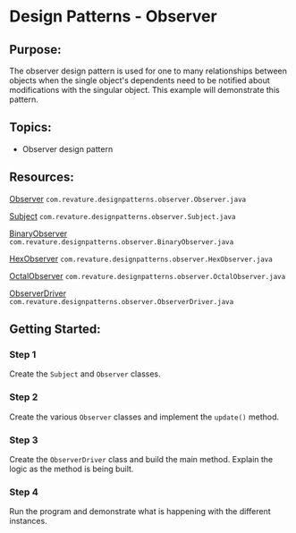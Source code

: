 # Design Patterns - Observer
## Purpose:
The observer design pattern is used for one to many relationships between objects when the single object's dependents need to be notified about modifications with the singular object. This example will demonstrate this pattern.
## Topics:
* Observer design pattern
## Resources:
[Observer](https://gitlab.com/revature_training/java-team/-/blob/master/java-standard-examples/java/src/main/java/com/revature/designpatterns/observer/Observer.java) `com.revature.designpatterns.observer.Observer.java`

[Subject](https://gitlab.com/revature_training/java-team/-/blob/master/java-standard-examples/java/src/main/java/com/revature/designpatterns/observer/Subject.java) `com.revature.designpatterns.observer.Subject.java`

[BinaryObserver](https://gitlab.com/revature_training/java-team/-/blob/master/java-standard-examples/java/src/main/java/com/revature/designpatterns/observer/BinaryObserver.java) `com.revature.designpatterns.observer.BinaryObserver.java`

[HexObserver](https://gitlab.com/revature_training/java-team/-/blob/master/java-standard-examples/java/src/main/java/com/revature/designpatterns/observer/HexObserver.java) `com.revature.designpatterns.observer.HexObserver.java`

[OctalObserver](https://gitlab.com/revature_training/java-team/-/blob/master/java-standard-examples/java/src/main/java/com/revature/designpatterns/observer/OctalObserver.java) `com.revature.designpatterns.observer.OctalObserver.java`

[ObserverDriver](https://gitlab.com/revature_training/java-team/-/blob/master/java-standard-examples/java/src/main/java/com/revature/designpatterns/observer/ObserverDriver.java) `com.revature.designpatterns.observer.ObserverDriver.java`
## Getting Started:
### Step 1
Create the `Subject` and `Observer` classes.
### Step 2
Create the various `Observer` classes and implement the `update()` method.
### Step 3
Create the `ObserverDriver` class and build the main method. Explain the logic as the method is being built.
### Step 4
Run the program and demonstrate what is happening with the different instances.